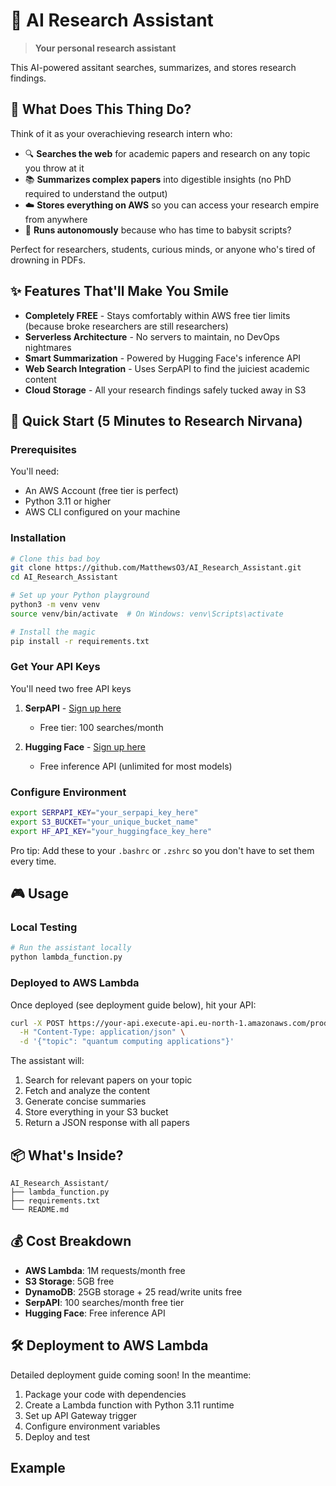 # 🧠 AI Research Assistant

> **Your personal research assistant**

This AI-powered assitant searches, summarizes, and stores research findings.

## 🎯 What Does This Thing Do?

Think of it as your overachieving research intern who:
- 🔍 **Searches the web** for academic papers and research on any topic you throw at it
- 📚 **Summarizes complex papers** into digestible insights (no PhD required to understand the output)
- ☁️ **Stores everything on AWS** so you can access your research empire from anywhere
- 🤖 **Runs autonomously** because who has time to babysit scripts?

Perfect for researchers, students, curious minds, or anyone who's tired of drowning in PDFs.

## ✨ Features That'll Make You Smile

- **Completely FREE** - Stays comfortably within AWS free tier limits (because broke researchers are still researchers)
- **Serverless Architecture** - No servers to maintain, no DevOps nightmares
- **Smart Summarization** - Powered by Hugging Face's inference API
- **Web Search Integration** - Uses SerpAPI to find the juiciest academic content
- **Cloud Storage** - All your research findings safely tucked away in S3

## 🚀 Quick Start (5 Minutes to Research Nirvana)

### Prerequisites

You'll need:
- An AWS Account (free tier is perfect)
- Python 3.11 or higher
- AWS CLI configured on your machine

### Installation

```bash
# Clone this bad boy
git clone https://github.com/MatthewsO3/AI_Research_Assistant.git
cd AI_Research_Assistant

# Set up your Python playground
python3 -m venv venv
source venv/bin/activate  # On Windows: venv\Scripts\activate

# Install the magic
pip install -r requirements.txt
```

### Get Your API Keys

You'll need two free API keys

1. **SerpAPI** - [Sign up here](https://serpapi.com/)
   - Free tier: 100 searches/month 
   
2. **Hugging Face** - [Sign up here](https://huggingface.co/)
   - Free inference API (unlimited for most models)

### Configure Environment

```bash
export SERPAPI_KEY="your_serpapi_key_here"
export S3_BUCKET="your_unique_bucket_name"
export HF_API_KEY="your_huggingface_key_here"
```

Pro tip: Add these to your `.bashrc` or `.zshrc` so you don't have to set them every time.

## 🎮 Usage

### Local Testing

```bash
# Run the assistant locally
python lambda_function.py
```

### Deployed to AWS Lambda

Once deployed (see deployment guide below), hit your API:

```bash
curl -X POST https://your-api.execute-api.eu-north-1.amazonaws.com/prod/research \
  -H "Content-Type: application/json" \
  -d '{"topic": "quantum computing applications"}'
```

The assistant will:
1. Search for relevant papers on your topic
2. Fetch and analyze the content
3. Generate concise summaries
4. Store everything in your S3 bucket
5. Return a JSON response with all papers

## 📦 What's Inside?

```
AI_Research_Assistant/
├── lambda_function.py   
├── requirements.txt      
└── README.md           
```

## 💰 Cost Breakdown

- **AWS Lambda**: 1M requests/month free 
- **S3 Storage**: 5GB free 
- **DynamoDB**: 25GB storage + 25 read/write units free
- **SerpAPI**: 100 searches/month free tier
- **Hugging Face**: Free inference API


## 🛠️ Deployment to AWS Lambda

Detailed deployment guide coming soon! In the meantime:

1. Package your code with dependencies
2. Create a Lambda function with Python 3.11 runtime
3. Set up API Gateway trigger
4. Configure environment variables
5. Deploy and test

## Example

<img width="4" height="2" alt="Screenshot 2025-10-24 at 12 00 19" src="https://github.com/user-attachments/assets/f224385a-2f1f-43dd-933b-a82bae499333" />


